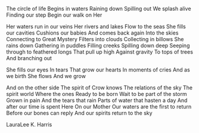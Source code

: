 The circle of life
Begins in waters
Raining down
Spilling out
We splash alive
Finding our step
Begin our walk on Her

Her waters run in our veins
Her rivers and lakes
Flow to the seas
She fills our cavities
Cushions our babies
And comes back again
Into the skies
Connecting to Great Mystery
Filters into clouds
Collecting in billows
She rains down
Gathering in puddles
Filling creeks
Spilling down deep
Seeping through to feathered longs
That pull up high
Against gravity
To tops of trees
And branching out

She fills our eyes
In tears
That grow our hearts
In moments of cries
And as we birth
She flows
And we grow

And on the other side
The spirit of Crow knows
The relations of the sky
The spirit world
Where the ones
Ready to be born
Wait to be part of the storm
Grown in pain
And the tears that rain
Parts of water that hasten a day
And after our time is spent
Here
On our Mother
Our waters are the first to return
Before our bones can reply
And our spirits return to the sky

LauraLee K. Harris
